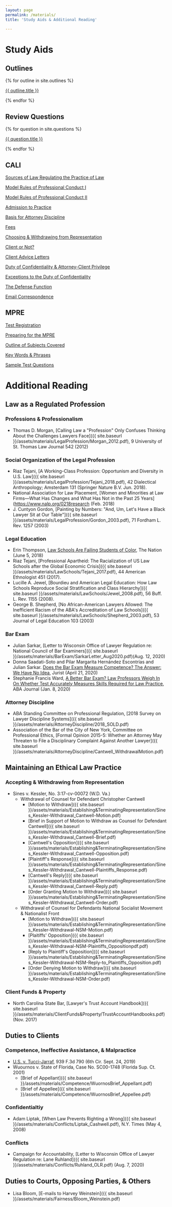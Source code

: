 ```yaml
---
layout: page
permalink: /materials/
title: 'Study Aids & Additional Reading'

---
```


# Study Aids

## Outlines

{% for outline in site.outlines %}
<p><a href="{{ site.baseurl }}{{ outline.url }}">{{ outline.title }}</a>

{% endfor %}

## Review Questions

{% for question in site.questions %}
<p><a href="{{ site.baseurl }}{{ question.url }}">{{ question.title }}</a>

{% endfor %}

## CALI 

[Sources of Law Regulating the Practice of Law](https://www.cali.org/lesson/655)

[Model Rules of Professional Conduct I](https://www.cali.org/lesson/648)

[Model Rules of Professional Conduct II](https://www.cali.org/lesson/652)

[Admission to Practice](https://www.cali.org/lesson/656)

[Basis for Attorney Discipline](https://www.cali.org/lesson/657)

[Fees](https://www.cali.org/lesson/659)

[Choosing & Withdrawing from Representation](https://www.cali.org/lesson/658)

[Client or Not?](https://www.cali.org/lesson/660)

[Client Advice Letters](https://www.cali.org/lesson/10213)

[Duty of Confidentiality & Attorney-Client Privilege](https://www.cali.org/lesson/1202)

[Exceptions to the Duty of Confidentiality](https://www.cali.org/lesson/1280)

[The Defense Function](https://www.cali.org/lesson/653)

[Email Correspondence](https://www.cali.org/lesson/9658)

## MPRE

[Test Registration](https://www.ncbex.org/exams/mpre/registration/)

[Preparing for the MPRE](https://www.ncbex.org/exams/mpre/preparing/)

[Outline of Subjects Covered](https://www.ncbex.org/pdfviewer/?file=%2Fdmsdocument%2F2)

[Key Words & Phrases](https://www.ncbex.org/pdfviewer/?file=%2Fdmsdocument%2F1)

[Sample Test Questions](https://www.ncbex.org/pdfviewer/?file=%2Fdmsdocument%2F3)

# Additional Reading 

## Law as a Regulated Profession

### Professions & Professionalism 

- Thomas D. Morgan, [Calling Law a "Profession" Only Confuses Thinking About the Challenges Lawyers Face]({{ site.baseurl }}/assets/materials/LegalProfession/Morgan_2012.pdf), 9 University of St. Thomas Law Journal 542 (2012)

### Social Organization of the Legal Profession

- Riaz Tejani, [A Working-Class Profession: Opportunism and Diversity in U.S. Law]({{ site.baseurl }}/assets/materials/LegalProfession/Tejani_2018.pdf), 42 Dialectical Anthropology; Amsterdam 131 (Springer Nature B.V. Jun. 2018).
- National Association for Law Placement, [Women and Minorities at Law Firms—What Has Changes and What Has Not in the Past 25 Years](https://www.nalp.org/0218research (Feb. 2018)
- J. Cuntyon Gordon, [Painting by Numbers: "And, Um, Let's Have a Black Lawyer Sit at Our Table"]({{ site.baseurl }}/assets/materials/LegalProfession/Gordon_2003.pdf), 71 Fordham L. Rev. 1257 (2003)

### Legal Education 

- Erin Thompson, [Law Schools Are Failing Students of Color](https://www.thenation.com/article/archive/law-schools-failing-students-color/), The Nation (June 5, 2018)
- Riaz Tejani, [Professional Apartheid: The Racialization of US Law Schools after the Global Economic Crisis]({{ site.baseurl }}/assets/materials/LawSchools/Tejani_2017.pdf), 44 American Ethnologist 451 (2017).
- Lucille A. Jewel, [Bourdieu and American Legal Education: How Law Schools Reproduce Social Stratification and Class Hierarchy]({{ site.baseurl }}/assets/materials/LawSchools/Jewel_2008.pdf), 56 Buff. L. Rev. 1155 (2008).
- George B. Shepherd, [No African-American Lawyers Allowed: The Inefficient Racism of the ABA's Accreditation of Law Schools]({{ site.baseurl }}/assets/materials/LawSchools/Shepherd_2003.pdf), 53 Journal of Legal Education 103 (2003)

### Bar Exam 

- Julian Sarkar, [Letter to Wisconsin Office of Lawyer Regulation re: National Council of Bar Examiners]({{ site.baseurl }}/assets/materials/BarExam/SarkarLetter_Aug2020.pdf)(Aug. 12, 2020)
- Donna Saadati-Soto and Pilar Margarita Hernández Escontrías and Julian Sarkar. [Does the Bar Exam Measure Competence? The Answer: We Have No Idea](https://www.jurist.org/commentary/2020/04/saadati-soto-escontrias-sarkar-bar-exam/), Jurist (April 21, 2020)
- Stephanie Francis Ward, [A Better Bar Exam? Law Professors Weigh In On Whether Test Accurately Measures Skills Required for Law Practice](https://www.abajournal.com/web/article/building-a-better-bar-exam), ABA Journal (Jan. 8, 2020)

### Attorney Discipline 

- ABA Standing Committee on Professional Regulation, [2018 Survey on Lawyer Discipline Systems]({{ site.baseurl }}/assets/materials/AttorneyDiscipline/2018_SOLD.pdf)
- Association of the Bar of the City of New York, Committee on Professional Ethics, [Formal Opinion 2015-5: Whether an Attorney May Threaten to File a Disciplinary Complaint Against Another Lawyer]({{ site.baseurl }}/assets/materials/AttorneyDiscipline/Cantwell_WithdrawalMotion.pdf)

## Maintaining an Ethical Law Practice 

### Accepting & Withdrawing from Representation 

- Sines v. Kessler, No. 3:17-cv-00072 (W.D. Va.)
	- Withdrawal of Counsel for Defendant Christopher Cantwell
		- [Motion to Withdraw]({{ site.baseurl }}/assets/materials/Establishing&TerminatingRepresentation/Sines_Kessler-Withdrawal_Cantwell-Motion.pdf) 
		- [Brief in Support of Motion to Withdraw as Counsel for Defendant Cantwell]({{ site.baseurl }}/assets/materials/Establishing&TerminatingRepresentation/Sines_Kessler-Withdrawal_Cantwell-Brief.pdf) 
		- [Cantwell's Opposition]({{ site.baseurl }}/assets/materials/Establishing&TerminatingRepresentation/Sines_Kessler-Withdrawal_Cantwell-Opposition.pdf) 
		- [Plaintiff's Response]({{ site.baseurl }}/assets/materials/Establishing&TerminatingRepresentation/Sines_Kessler-Withdrawal_Cantwell-Plaintiffs_Response.pdf) 
		- [Cantwell's Reply]({{ site.baseurl }}/assets/materials/Establishing&TerminatingRepresentation/Sines_Kessler-Withdrawal_Cantwell-Reply.pdf) 
		- [Order Granting Motion to Withdraw]({{ site.baseurl }}/assets/materials/Establishing&TerminatingRepresentation/Sines_Kessler-Withdrawal_Cantwell-Order.pdf) 
	- Withdrawal of Counsel for Defendants National Socialist Movement & Nationalist Front 
		- [Motion to Withdraw]({{ site.baseurl }}/assets/materials/Establishing&TerminatingRepresentation/Sines_Kessler-Withdrawal-NSM-Motion.pdf) 
		- [Plaitiffs' Opposition]({{ site.baseurl }}/assets/materials/Establishing&TerminatingRepresentation/Sines_Kessler-Withdrawal-NSM-Plaintiffs_Oppositionpdf.pdf) 
		- [Reply to Plaintiff's Opposition]({{ site.baseurl }}/assets/materials/Establishing&TerminatingRepresentation/Sines_Kessler-Withdrawal-NSM-Reply-to_Plaintiffs_Opposition.pdf) 
		- [Order Denying Motion to Withdraw]({{ site.baseurl }}/assets/materials/Establishing&TerminatingRepresentation/Sines_Kessler-Withdrawal-NSM-Order.pdf) 

### Client Funds & Property 

- North Carolina State Bar, [Lawyer's Trust Account Handbook]({{ site.baseurl }}/assets/materials/ClientFunds&Property/TrustAccountHandbooks.pdf) (Nov. 2017)

## Duties to Clients 

### Competence, Ineffective Assistance, & Malpractice 

- [U.S. v. Tucci-Jarraf](https://scholar.google.com/scholar_case?case=365662960054011369), 939 F.3d 790 (6th Cir. Sept. 24, 2019)
- Wuournos v. State of Florida, Case No. SC00-1748 (Florida Sup. Ct. 2001) 
	- [Brief of Appellant]({{ site.baseurl }}/assets/materials/Competence/WuornosBrief_Appellant.pdf)
	- [Brief of Appellee]({{ site.baseurl }}/assets/materials/Competence/WuornosBrief_Appellee.pdf) 

### Confidentialtiy 

- Adam Liptak, [When Law Prevents Righting a Wrong]({{ site.baseurl }}/assets/materials/Conflicts/Liptak_Cashwell.pdf), N.Y. Times (May 4, 2008)

### Conflicts 

- Campaign for Accountability, [Letter to Wisconsin Office of Lawyer Regulation re: Lane Ruhland]({{ site.baseurl }}/assets/materials/Conflicts/Ruhland_OLR.pdf) (Aug. 7, 2020)

## Duties to Courts, Opposing Parties, & Others 

- Lisa Bloom, [E-mails to Harvey Weinstein]({{ site.baseurl }}/assets/materials/Fairness/Bloom_Weinstein.pdf) 

